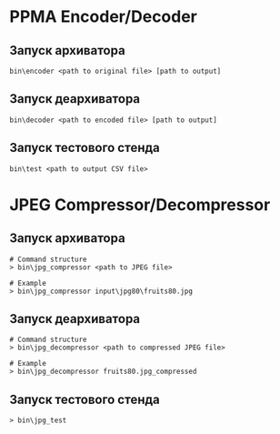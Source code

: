 # PPMA Encoder/Decoder

## Запуск архиватора
```
bin\encoder <path to original file> [path to output] 
``` 

## Запуск деархиватора
```
bin\decoder <path to encoded file> [path to output] 
``` 

## Запуск тестового стенда
```
bin\test <path to output CSV file> 
``` 

# JPEG Compressor/Decompressor

## Запуск архиватора
```
# Command structure
> bin\jpg_compressor <path to JPEG file>

# Example
> bin\jpg_compressor input\jpg80\fruits80.jpg
``` 

## Запуск деархиватора
```
# Command structure
> bin\jpg_decompressor <path to compressed JPEG file>

# Example
> bin\jpg_decompressor fruits80.jpg_compressed
``` 

## Запуск тестового стенда
```
> bin\jpg_test
``` 